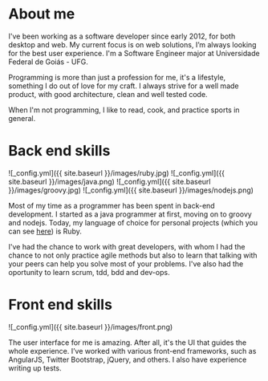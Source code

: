 # About me

I've been working as a software developer since early 2012, for both desktop and web. My current focus is on web solutions, I’m always looking for the best user experience. I'm a Software Engineer major at Universidade Federal de Goiás - UFG.

Programming is more than just a profession for me, it's a lifestyle, something I do out of love for my craft. I always strive for a well made product, with good architecture,  clean and well tested code.

When I'm not programming, I like to read, cook, and practice sports in general.

# Back end skills
![_config.yml]({{ site.baseurl }}/images/ruby.jpg)
![_config.yml]({{ site.baseurl }}/images/java.png)
![_config.yml]({{ site.baseurl }}/images/groovy.jpg)
![_config.yml]({{ site.baseurl }}/images/nodejs.png)

Most of my time as a programmer has been spent in back-end development. I started as a java programmer at first, moving on to groovy  and nodejs. Today, my language of choice for personal projects (which you can see [here](https://github.com/kaiomagalhaes)) is Ruby.

I've had the chance to work with great developers, with whom I had the chance to not only practice agile methods but also to learn that talking with your peers can help you solve most of your problems. I've also had the oportunity to learn scrum, tdd, bdd and dev-ops.

# Front end skills
![_config.yml]({{ site.baseurl }}/images/front.png)

The user interface for me is amazing. After all, it's the UI that guides the whole experience. I’ve worked with various front-end frameworks, such as AngularJS, Twitter Bootstrap, jQuery, and others. I also have experience writing up tests.
